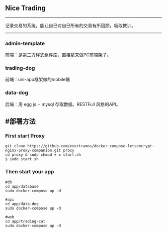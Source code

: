 ## Nice Trading
----
记录交易的系统，能让自已对自已所有的交易有所回顾，吸取教训。

----

### admin-template
前端：是第三方样式组件库，直接拿来做PC前端架子。

### trading-dog
前端：uni-app框架做的mobile端

### data-dog
后端：用 egg js + mysql 存取数据。RESTFull 风格的API。


#部署方法
---
### First start Proxy

```terminal
git clone https://github.com/evertramos/docker-compose-letsencrypt-nginx-proxy-companion.git proxy
cd proxy & sudo chmod + x start.sh
$ sudo start.sh
```

### Then start your app

```terminal
#db
cd app/database
sudo docker-compose up -d

#api
cd app/data-dog
sudo docker-compose up -d

#web
cd app/trading-cat
sudo docker-compose up -d

```
